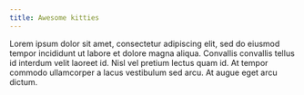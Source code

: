 ```yaml
---
title: Awesome kitties
---
```


Lorem ipsum dolor sit amet, consectetur adipiscing elit, sed do eiusmod tempor incididunt ut labore et dolore magna aliqua. Convallis convallis tellus id interdum velit laoreet id. Nisl vel pretium lectus quam id. At tempor commodo ullamcorper a lacus vestibulum sed arcu. At augue eget arcu dictum.
